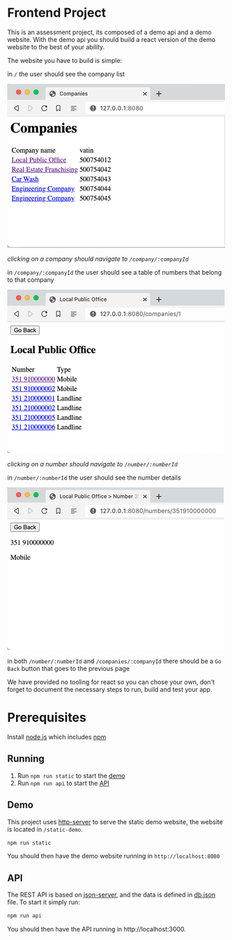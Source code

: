 # Frontend Project

This is an assessment project, its composed of a demo api and a demo website. With the demo api you should build a react version of the demo website to the best of your ability.

The website you have to build is simple:

in `/` the user should see the company list

![Companies](../docs/assets/images/companies.png "Companies")

_clicking on a company should navigate to `/company/:companyId`_

in `/company/:companyId` the user should see a table of numbers that belong to that company

![Local Public Office](../docs/assets/images/companynums.png "Local Public Office")

_clicking on a number should navigate to `/number/:numberId`_

in `/number/:numberId` the user should see the number details

![351910000000](../docs/assets/images/num.png "351910000000")

in both `/number/:numberId` and `/companies/:companyId` there should be a `Go Back` button that goes to the previous page

We have provided no tooling for react so you can chose your own, don't forget to document the necessary steps to run, build and test your app.

# Prerequisites

Install [node.js](https://nodejs.org/en/) which includes [npm](https://npmjs.com)

## Running

1. Run `npm run static` to start the [demo](#demo)
1. Run `npm run api` to start the [API](#api)

## Demo

This project uses [http-server](https://www.npmjs.com/package/http-server) to serve the static demo website, the website is located in `/static-demo`.

```bash
npm run static
```

You should then have the demo website running in `http://localhost:8080`

## API

The REST API is based on [json-server](https://www.npmjs.com/package/), and the data is defined in [db.json](../data/db.json) file. To start it simply run:

```bash
npm run api
```

You should then have the API running in http://localhost:3000.
